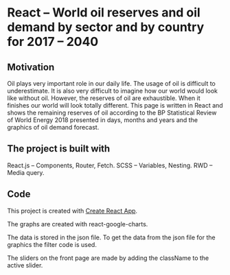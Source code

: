 # React &ndash; World oil reserves and oil demand by sector and by country for 2017 &ndash; 2040

## Motivation

Oil plays very important role in our daily life. The usage of oil is difficult to underestimate. It is also very difficult to imagine how our world would look like without oil. However, the reserves of oil are exhaustible. When it finishes our world will look totally different.
This page is written in React and shows the remaining reserves of oil according to the BP Statistical Review of World Energy 2018 presented in days, months and years and the graphics of oil demand forecast.

## The project is built with

React.js &ndash; Components, Router, Fetch.
SCSS &ndash; Variables, Nesting.
RWD &ndash; Media query.

## Code

This project is created with [Create React App](https://github.com/facebook/create-react-app).

The graphs are created with react-google-charts.

The data is stored in the json file.
To get the data from the json file for the graphics the filter code is used.

The sliders on the front page are made by adding the className to the active slider.
